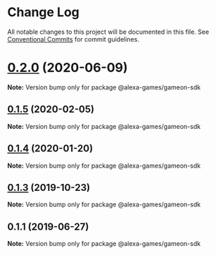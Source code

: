 # Change Log

All notable changes to this project will be documented in this file.
See [Conventional Commits](https://conventionalcommits.org) for commit guidelines.

# [0.2.0](https://github.com/alexa-games/skills-gameon-sdk-js/compare/v0.1.5...v0.2.0) (2020-06-09)

**Note:** Version bump only for package @alexa-games/gameon-sdk





## [0.1.5](https://github.com/alexa-games/skills-gameon-sdk-js/compare/v0.1.4...v0.1.5) (2020-02-05)

**Note:** Version bump only for package @alexa-games/gameon-sdk





## [0.1.4](https://github.com/alexa-games/skills-gameon-sdk-js/compare/v0.1.3...v0.1.4) (2020-01-20)

**Note:** Version bump only for package @alexa-games/gameon-sdk





## [0.1.3](https://github.com/alexa-games/skills-gameon-sdk-js/compare/v0.1.2...v0.1.3) (2019-10-23)

**Note:** Version bump only for package @alexa-games/gameon-sdk





## 0.1.1 (2019-06-27)

**Note:** Version bump only for package @alexa-games/gameon-sdk
